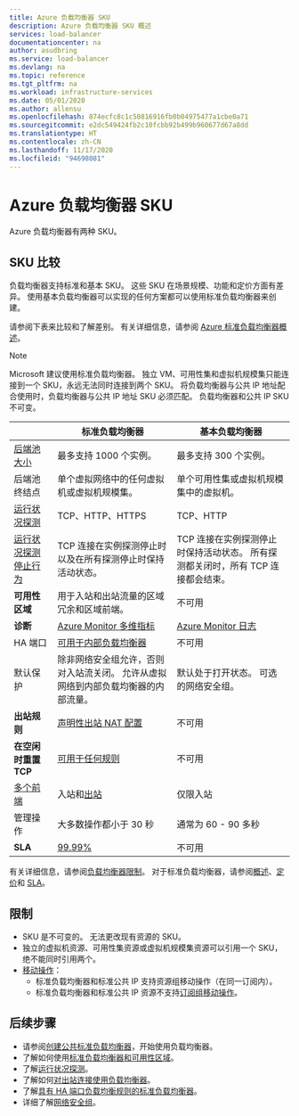 ```yaml
---
title: Azure 负载均衡器 SKU
description: Azure 负载均衡器 SKU 概述
services: load-balancer
documentationcenter: na
author: asudbring
ms.service: load-balancer
ms.devlang: na
ms.topic: reference
ms.tgt_pltfrm: na
ms.workload: infrastructure-services
ms.date: 05/01/2020
ms.author: allensu
ms.openlocfilehash: 874ecfc8c1c50816916fb0b04975477a1cbe0a71
ms.sourcegitcommit: e2dc549424fb2c10fcbb92b499b960677d67a8dd
ms.translationtype: HT
ms.contentlocale: zh-CN
ms.lasthandoff: 11/17/2020
ms.locfileid: "94698081"
---
```

# <a name="azure-load-balancer-skus"></a>Azure 负载均衡器 SKU

Azure 负载均衡器有两种 SKU。

## <a name="sku-comparison"></a><a name="skus"></a> SKU 比较

负载均衡器支持标准和基本 SKU。 这些 SKU 在场景规模、功能和定价方面有差异。 使用基本负载均衡器可以实现的任何方案都可以使用标准负载均衡器来创建。

请参阅下表来比较和了解差别。 有关详细信息，请参阅 [Azure 标准负载均衡器概述](./load-balancer-overview.md)。

>[!NOTE]
> Microsoft 建议使用标准负载均衡器。
独立 VM、可用性集和虚拟机规模集只能连接到一个 SKU，永远无法同时连接到两个 SKU。 将负载均衡器与公共 IP 地址配合使用时，负载均衡器与公共 IP 地址 SKU 必须匹配。 负载均衡器和公共 IP SKU 不可变。

| | 标准负载均衡器 | 基本负载均衡器 |
| --- | --- | --- |
| [后端池大小](../azure-resource-manager/management/azure-subscription-service-limits.md#load-balancer) | 最多支持 1000 个实例。 | 最多支持 300 个实例。 |
| 后端池终结点 | 单个虚拟网络中的任何虚拟机或虚拟机规模集。 | 单个可用性集或虚拟机规模集中的虚拟机。 |
| [运行状况探测](./load-balancer-custom-probe-overview.md#types) | TCP、HTTP、HTTPS | TCP、HTTP |
| [运行状况探测停止行为](./load-balancer-custom-probe-overview.md#probedown) | TCP 连接在实例探测停止时以及在所有探测停止时保持活动状态。 | TCP 连接在实例探测停止时保持活动状态。 所有探测都关闭时，所有 TCP 连接都会结束。 |
| **可用性区域** | 用于入站和出站流量的区域冗余和区域前端。 | 不可用 |
| **诊断** | [Azure Monitor 多维指标](./load-balancer-standard-diagnostics.md) | [Azure Monitor 日志](./load-balancer-monitor-log.md) |
| HA 端口 | [可用于内部负载均衡器](./load-balancer-ha-ports-overview.md) | 不可用 |
| 默认保护 | 除非网络安全组允许，否则对入站流关闭。 允许从虚拟网络到内部负载均衡器的内部流量。 | 默认处于打开状态。 可选的网络安全组。 |
| **出站规则** | [声明性出站 NAT 配置](./load-balancer-outbound-connections.md#outboundrules) | 不可用 |
| **在空闲时重置 TCP** | [可用于任何规则](./load-balancer-tcp-reset.md) | 不可用 |
| [多个前端](./load-balancer-multivip-overview.md) | 入站和[出站](./load-balancer-outbound-connections.md) | 仅限入站 |
| 管理操作 | 大多数操作都小于 30 秒 | 通常为 60 - 90 多秒 |
| **SLA** | [99.99%](https://azure.microsoft.com/support/legal/sla/load-balancer/v1_0/) | 不可用 | 

有关详细信息，请参阅[负载均衡器限制](../azure-resource-manager/management/azure-subscription-service-limits.md#load-balancer)。 对于标准负载均衡器，请参阅[概述](./load-balancer-overview.md)、[定价](https://aka.ms/lbpricing)和 [SLA](https://aka.ms/lbsla)。

## <a name="limitations"></a>限制

- SKU 是不可变的。 无法更改现有资源的 SKU。
- 独立的虚拟机资源、可用性集资源或虚拟机规模集资源可以引用一个 SKU，绝不能同时引用两个。
- [移动操作](../azure-resource-manager/management/move-resource-group-and-subscription.md)：
  - 标准负载均衡器和标准公共 IP 支持资源组移动操作（在同一订阅内）。 
  - 标准负载均衡器和标准公共 IP 资源不支持[订阅组移动操作](../azure-resource-manager/management/move-support-resources.md)。

## <a name="next-steps"></a>后续步骤

- 请参阅[创建公共标准负载均衡器](quickstart-load-balancer-standard-public-portal.md)，开始使用负载均衡器。
- 了解如何使用[标准负载均衡器和可用性区域](load-balancer-standard-availability-zones.md)。
- 了解[运行状况探测](load-balancer-custom-probe-overview.md)。
- 了解如何[对出站连接使用负载均衡器](load-balancer-outbound-connections.md)。
- 了解[具有 HA 端口负载均衡规则的标准负载均衡器](load-balancer-ha-ports-overview.md)。
- 详细了解[网络安全组](../virtual-network/network-security-groups-overview.md)。